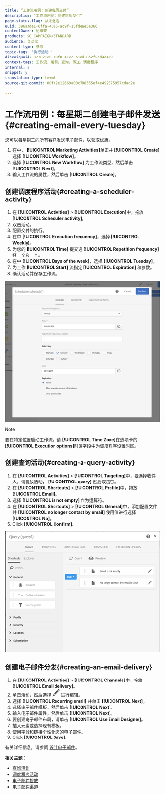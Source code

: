 ```yaml
---
title: “工作流用例：创建每周交付”
description: “工作流用例：创建每周交付”
page-status-flag: 从未激活
uuid: 396a3de1-6ffa-4385-ac9f-15fdeae5a366
contentOwner: 绍维亚
products: SG_CAMPAIGN/STANDARD
audience: 自动化
content-type: 参考
topic-tags: '执行活动 '
discoiquuid: 377821e6-69f8-41cc-a1ad-8a2f5ed4d409
context-tags: 工作流，用例，查询，传送，调度程序
internal: n
snippet: y
translation-type: tm+mt
source-git-commit: 00fc2e12669a00c788355ef4e492375957cdad2e

---
```



# 工作流用例：每星期二创建电子邮件发送{#creating-email-every-tuesday}

您可以每星期二向所有客户发送电子邮件，以获取优惠。

1. 在中， **[!UICONTROL Marketing Activities]**&#x200B;单击并 **[!UICONTROL Create]** 选择 **[!UICONTROL Workflow]**。
1. 选择 **[!UICONTROL New Workflow]** 为工作流类型，然后单击 **[!UICONTROL Next]**。
1. 输入工作流的属性，然后单击 **[!UICONTROL Create]**。

## 创建调度程序活动{#creating-a-scheduler-activity}

1. 在 **[!UICONTROL Activities]** &gt; **[!UICONTROL Execution]**&#x200B;中，拖放 **[!UICONTROL Scheduler activity]**。
1. 双击活动。
1. 配置交付的执行。
1. 在中 **[!UICONTROL Execution frequency]**，选择 **[!UICONTROL Weekly]**。
1. 为您的 **[!UICONTROL Time]** 提交选 **[!UICONTROL Repetition frequency]** 择一个和一个。
1. 在中 **[!UICONTROL Days of the week]**，选择 **[!UICONTROL Tuesday]**。
1. 为工作 **[!UICONTROL Start]** 流指定 **[!UICONTROL Expiration]** 和参数。
1. 确认活动并保存工作流。

![](assets/scheduler_properties.png)

>[!NOTE]
>
>要在特定位置启动工作流，请 **[!UICONTROL Time Zone]**&#x200B;在选项卡的&#x200B;**[!UICONTROL Execution options]**&#x200B;时区字段中为调度程序设置时区。

## 创建查询活动{#creating-a-query-activity}

1. 在 **[!UICONTROL Activities]** &gt; **[!UICONTROL Targeting]**&#x200B;中，要选择收件人，请拖放活动， **[!UICONTROL query]** 然后双击它。
1. 在 **[!UICONTROL Shortcuts]** &gt; **[!UICONTROL Profile]**&#x200B;中，拖放 **[!UICONTROL Email]**。
1. 选择 **[!UICONTROL is not empty]** 作为运算符。
1. 在 **[!UICONTROL Shortcuts]** &gt; **[!UICONTROL General]**&#x200B;中，添加配置文件并 **[!UICONTROL no longer contact by email]** 使用值进行选择 **[!UICONTROL No]**。
1. Click **[!UICONTROL Confirm]**.

![](assets/wf-complement-query.png)

## 创建电子邮件分发{#creating-an-email-delivery}

1. 在 **[!UICONTROL Activities]** &gt; **[!UICONTROL Channels]**&#x200B;中，拖放 **[!UICONTROL Email delivery]**。
1. 单击活动，然后选择 ![](assets/edit_darkgrey-24px.png) 进行编辑。
1. 选择 **[!UICONTROL Recurring email]** 并单击 **[!UICONTROL Next]**。
1. 选择电子邮件模板，然后单击 **[!UICONTROL Next]**。
1. 输入电子邮件属性，然后单击 **[!UICONTROL Next]**。
1. 要创建电子邮件布局，请单击 **[!UICONTROL Use Email Designer]**。
1. 插入元素或选择现有模板。
1. 使用字段和链接个性化您的电子邮件。
1. Click **[!UICONTROL Save]**.

有关详细信息，请参阅 [设计电子邮件](../../designing/using/designing-from-scratch.md#designing-an-email-content-from-scratch)。

**相关主题：**

* [查询活动](../..//automating/using/query.md)
* [调度程序活动](../..//automating/using/scheduler.md)
* [电子邮件投放](../..//automating/using/email-delivery.md)
* [电子邮件渠道](../..//channels/using/creating-an-email.md)
